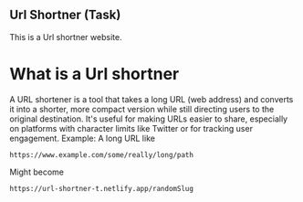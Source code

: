 ## Url Shortner (Task)

This is a Url shortner website.

# What is a Url shortner 
A URL shortener is a tool that takes a long URL (web address) and converts it into a shorter, more compact version while still directing users to the original destination. It's useful for making URLs easier to share, especially on platforms with character limits like Twitter or for tracking user engagement.
Example: A long URL like 

```
https://www.example.com/some/really/long/path
```

Might become

```
https://url-shortner-t.netlify.app/randomSlug
```
